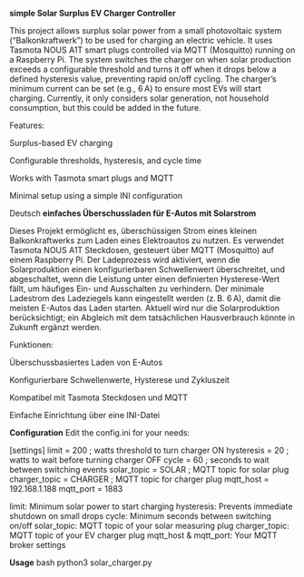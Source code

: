 **simple Solar Surplus EV Charger Controller**

This project allows surplus solar power from a small photovoltaic system (“Balkonkraftwerk”) to be used for charging an electric vehicle. It uses Tasmota NOUS A1T smart plugs controlled via MQTT (Mosquitto) running on a Raspberry Pi. The system switches the charger on when solar production exceeds a configurable threshold and turns it off when it drops below a defined hysteresis value, preventing rapid on/off cycling. The charger’s minimum current can be set (e.g., 6 A) to ensure most EVs will start charging. Currently, it only considers solar generation, not household consumption, but this could be added in the future.

Features:

Surplus-based EV charging

Configurable thresholds, hysteresis, and cycle time

Works with Tasmota smart plugs and MQTT

Minimal setup using a simple INI configuration

Deutsch
**einfaches Überschussladen für E-Autos mit Solarstrom**

Dieses Projekt ermöglicht es, überschüssigen Strom eines kleinen Balkonkraftwerks zum Laden eines Elektroautos zu nutzen. Es verwendet Tasmota NOUS A1T Steckdosen, gesteuert über MQTT (Mosquitto) auf einem Raspberry Pi. Der Ladeprozess wird aktiviert, wenn die Solarproduktion einen konfigurierbaren Schwellenwert überschreitet, und abgeschaltet, wenn die Leistung unter einen definierten Hysterese-Wert fällt, um häufiges Ein- und Ausschalten zu verhindern. Der minimale Ladestrom des Ladeziegels kann eingestellt werden (z. B. 6 A), damit die meisten E-Autos das Laden starten. Aktuell wird nur die Solarproduktion berücksichtigt; ein Abgleich mit dem tatsächlichen Hausverbrauch könnte in Zukunft ergänzt werden.

Funktionen:

Überschussbasiertes Laden von E-Autos

Konfigurierbare Schwellenwerte, Hysterese und Zykluszeit

Kompatibel mit Tasmota Steckdosen und MQTT

Einfache Einrichtung über eine INI-Datei


**Configuration**
Edit the config.ini for your needs:

[settings]
limit = 200         ; watts threshold to turn charger ON
hysteresis = 20     ; watts to wait before turning charger OFF
cycle = 60          ; seconds to wait between switching events
solar_topic = SOLAR ; MQTT topic for solar plug
charger_topic = CHARGER ; MQTT topic for charger plug
mqtt_host = 192.168.1.188
mqtt_port = 1883

limit: Minimum solar power to start charging
hysteresis: Prevents immediate shutdown on small drops
cycle: Minimum seconds between switching on/off
solar_topic: MQTT topic of your solar measuring plug
charger_topic: MQTT topic of your EV charger plug
mqtt_host & mqtt_port: Your MQTT broker settings

**Usage**
bash
python3 solar_charger.py
